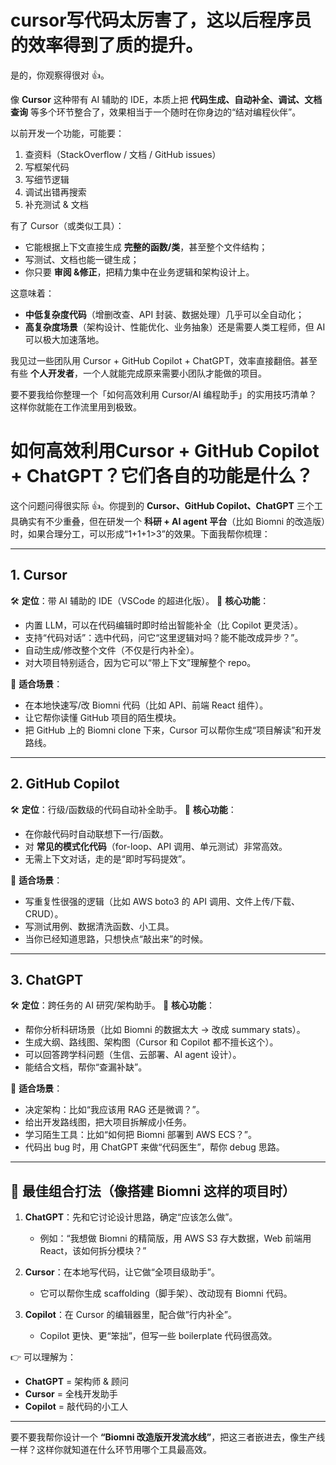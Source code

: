 
# cursor写代码太厉害了，这以后程序员的效率得到了质的提升。

是的，你观察得很对 👍。

像 **Cursor** 这种带有 AI 辅助的 IDE，本质上把 **代码生成、自动补全、调试、文档查询** 等多个环节整合了，效果相当于一个随时在你身边的“结对编程伙伴”。

以前开发一个功能，可能要：

1. 查资料（StackOverflow / 文档 / GitHub issues）
2. 写框架代码
3. 写细节逻辑
4. 调试出错再搜索
5. 补充测试 & 文档

有了 Cursor（或类似工具）：

* 它能根据上下文直接生成 **完整的函数/类**，甚至整个文件结构；
* 写测试、文档也能一键生成；
* 你只要 **审阅 &修正**，把精力集中在业务逻辑和架构设计上。

这意味着：

* **中低复杂度代码**（增删改查、API 封装、数据处理）几乎可以全自动化；
* **高复杂度场景**（架构设计、性能优化、业务抽象）还是需要人类工程师，但 AI 可以极大加速落地。

我见过一些团队用 Cursor + GitHub Copilot + ChatGPT，效率直接翻倍。甚至有些 **个人开发者**，一个人就能完成原来需要小团队才能做的项目。

要不要我给你整理一个「如何高效利用 Cursor/AI 编程助手」的实用技巧清单？这样你就能在工作流里用到极致。

# 如何高效利用Cursor + GitHub Copilot + ChatGPT？它们各自的功能是什么？

这个问题问得很实际 👍。你提到的 **Cursor、GitHub Copilot、ChatGPT** 三个工具确实有不少重叠，但在研发一个 **科研 + AI agent 平台**（比如 Biomni 的改造版）时，如果合理分工，可以形成“1+1+1>3”的效果。下面我帮你梳理：

---

## 1. Cursor

🛠 **定位**：带 AI 辅助的 IDE（VSCode 的超进化版）。
🔑 **核心功能**：

* 内置 LLM，可以在代码编辑时即时给出智能补全（比 Copilot 更灵活）。
* 支持“代码对话”：选中代码，问它“这里逻辑对吗？能不能改成异步？”。
* 自动生成/修改整个文件（不仅是行内补全）。
* 对大项目特别适合，因为它可以“带上下文”理解整个 repo。

📌 **适合场景**：

* 在本地快速写/改 Biomni 代码（比如 API、前端 React 组件）。
* 让它帮你读懂 GitHub 项目的陌生模块。
* 把 GitHub 上的 Biomni clone 下来，Cursor 可以帮你生成“项目解读”和开发路线。

---

## 2. GitHub Copilot

🛠 **定位**：行级/函数级的代码自动补全助手。
🔑 **核心功能**：

* 在你敲代码时自动联想下一行/函数。
* 对 **常见的模式化代码**（for-loop、API 调用、单元测试）非常高效。
* 无需上下文对话，走的是“即时写码提效”。

📌 **适合场景**：

* 写重复性很强的逻辑（比如 AWS boto3 的 API 调用、文件上传/下载、CRUD）。
* 写测试用例、数据清洗函数、小工具。
* 当你已经知道思路，只想快点“敲出来”的时候。

---

## 3. ChatGPT

🛠 **定位**：跨任务的 AI 研究/架构助手。
🔑 **核心功能**：

* 帮你分析科研场景（比如 Biomni 的数据太大 → 改成 summary stats）。
* 生成大纲、路线图、架构图（Cursor 和 Copilot 都不擅长这个）。
* 可以回答跨学科问题（生信、云部署、AI agent 设计）。
* 能结合文档，帮你“查漏补缺”。

📌 **适合场景**：

* 决定架构：比如“我应该用 RAG 还是微调？”。
* 给出开发路线图，把大项目拆解成小任务。
* 学习陌生工具：比如“如何把 Biomni 部署到 AWS ECS？”。
* 代码出 bug 时，用 ChatGPT 来做“代码医生”，帮你 debug 思路。

---

## 🔗 最佳组合打法（像搭建 Biomni 这样的项目时）

1. **ChatGPT**：先和它讨论设计思路，确定“应该怎么做”。

   * 例如：“我想做 Biomni 的精简版，用 AWS S3 存大数据，Web 前端用 React，该如何拆分模块？”
2. **Cursor**：在本地写代码，让它做“全项目级助手”。

   * 它可以帮你生成 scaffolding（脚手架）、改动现有 Biomni 代码。
3. **Copilot**：在 Cursor 的编辑器里，配合做“行内补全”。

   * Copilot 更快、更“笨拙”，但写一些 boilerplate 代码很高效。

👉 可以理解为：

* **ChatGPT** = 架构师 & 顾问
* **Cursor** = 全栈开发助手
* **Copilot** = 敲代码的小工人

---

要不要我帮你设计一个 **“Biomni 改造版开发流水线”**，把这三者嵌进去，像生产线一样？这样你就知道在什么环节用哪个工具最高效。

